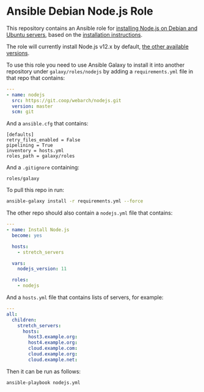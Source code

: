 # Ansible Debian Node.js Role 

This repository contains an Ansible role for [installing Node.js on Debian and Ubuntu servers](https://nodejs.org/en/download/package-manager/), based on the [installation instructions](https://github.com/nodesource/distributions/blob/master/README.md#installation-instructions).

The role will currently install Node.js v12.x by default, [the other available versions](https://github.com/nodesource/distributions/blob/master/README.md#installation-instructions).

To use this role you need to use Ansible Galaxy to install it into another repository under `galaxy/roles/nodejs` by adding a `requirements.yml` file in that repo that contains:

```yml
---
- name: nodejs
  src: https://git.coop/webarch/nodejs.git
  version: master
  scm: git
```

And a `ansible.cfg` that contains:

```
[defaults]
retry_files_enabled = False
pipelining = True
inventory = hosts.yml
roles_path = galaxy/roles

```

And a `.gitignore` containing:

```
roles/galaxy
```

To pull this repo in run:

```bash
ansible-galaxy install -r requirements.yml --force
```

The other repo should also contain a `nodejs.yml` file that contains:

```yml
---
- name: Install Node.js
  become: yes

  hosts:
    - stretch_servers

  vars:
    nodejs_version: 11

  roles:
    - nodejs
```

And a `hosts.yml` file that contains lists of servers, for example:

```yml
---
all:
  children:
    stretch_servers:
      hosts:
        host3.example.org:
        host4.example.org:
        cloud.example.com:
        cloud.example.org:
        cloud.example.net:
```

Then it can be run as follows:

```bash
ansible-playbook nodejs.yml 
```
